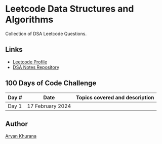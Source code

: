 # Leetcode Data Structures and Algorithms

Collection of DSA Leetcode Questions.

## Links
- [Leetcode Profile](https://leetcode.com/AryanK1511/)
- [DSA Notes Repository](https://github.com/AryanK1511/Data-Structures-and-Algorithms-in-Python)

## 100 Days of Code Challenge

|Day #|Date|Topics covered and description|
|---|---|---|
|Day 1|17 February 2024||

## Author
[Aryan Khurana](https://github.com/AryanK1511)